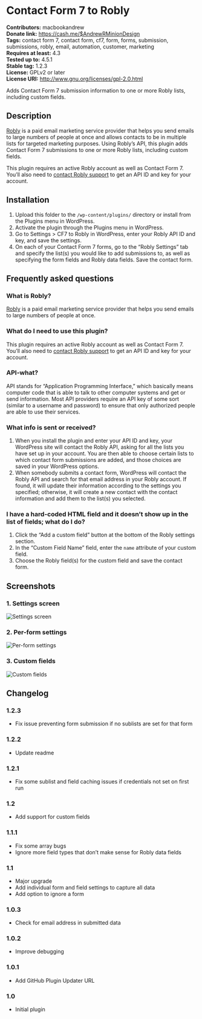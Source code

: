 # Contact Form 7 to Robly #
**Contributors:** macbookandrew  
**Donate link:** https://cash.me/$AndrewRMinionDesign  
**Tags:** contact form 7, contact form, cf7, form, forms, submission, submissions, robly, email, automation, customer, marketing  
**Requires at least:** 4.3  
**Tested up to:** 4.5.1  
**Stable tag:** 1.2.3  
**License:** GPLv2 or later  
**License URI:** http://www.gnu.org/licenses/gpl-2.0.html  

Adds Contact Form 7 submission information to one or more Robly lists, including custom fields.

## Description ##

[Robly](https://www.robly.com/) is a paid email marketing service provider that helps you send emails to large numbers of people at once and allows contacts to be in multiple lists for targeted marketing purposes. Using Robly’s API, this plugin adds Contact Form 7 submissions to one or more Robly lists, including custom fields.

This plugin requires an active Robly account as well as Contact Form 7. You’ll also need to <a href="mailto:support@robly.com?subject=API access">contact Robly support</a> to get an API ID and key for your account.

## Installation ##

1. Upload this folder to the `/wp-content/plugins/` directory or install from the Plugins menu in WordPress.
1. Activate the plugin through the Plugins menu in WordPress.
1. Go to Settings > CF7 to Robly in WordPress, enter your Robly API ID and key, and save the settings.
1. On each of your Contact Form 7 forms, go to the “Robly Settings” tab and specify the list(s) you would like to add submissions to, as well as specifying the form fields and Robly data fields. Save the contact form.

## Frequently asked questions ##

### What is Robly? ###

[Robly](https://www.robly.com/) is a paid email marketing service provider that helps you send emails to large numbers of people at once.

### What do I need to use this plugin? ###

This plugin requires an active Robly account as well as Contact Form 7. You’ll also need to <a href="mailto:support@robly.com?subject=API access">contact Robly support</a> to get an API ID and key for your account.

### API-what? ###

API stands for “Application Programming Interface,” which basically means computer code that is able to talk to other computer systems and get or send information. Most API providers require an API key of some sort (similar to a username and password) to ensure that only authorized people are able to use their services.

### What info is sent or received? ###

1. When you install the plugin and enter your API ID and key, your WordPress site will contact the Robly API, asking for all the lists you have set up in your account. You are then able to choose certain lists to which contact form submissions are added, and those choices are saved in your WordPress options.
1. When somebody submits a contact form, WordPress will contact the Robly API and search for that email address in your Robly account. If found, it will update their information according to the settings you specified; otherwise, it will create a new contact with the contact information and add them to the list(s) you selected.

### I have a hard-coded HTML field and it doesn’t show up in the list of fields; what do I do? ###

1. Click the “Add a custom field” button at the bottom of the Robly settings section.
1. In the “Custom Field Name” field, enter the `name` attribute of your custom field.
1. Choose the Robly field(s) for the custom field and save the contact form.

## Screenshots ##

### 1. Settings screen ###
![Settings screen](http://ps.w.org/cf7-robly/assets/screenshot-1.png)

### 2. Per-form settings ###
![Per-form settings](http://ps.w.org/cf7-robly/assets/screenshot-2.png)

### 3. Custom fields ###
![Custom fields](http://ps.w.org/cf7-robly/assets/screenshot-3.png)


## Changelog ##

### 1.2.3 ###
 * Fix issue preventing form submission if no sublists are set for that form

### 1.2.2 ###
 * Update readme

### 1.2.1 ###
 * Fix some sublist and field caching issues if credentials not set on first run

### 1.2 ###
 * Add support for custom fields

### 1.1.1 ###
 * Fix some array bugs
 * Ignore more field types that don’t make sense for Robly data fields

### 1.1 ###
 * Major upgrade
 * Add individual form and field settings to capture all data
 * Add option to ignore a form

### 1.0.3 ###
 * Check for email address in submitted data

### 1.0.2 ###

 * Improve debugging

### 1.0.1 ###

 * Add GitHub Plugin Updater URL

### 1.0 ###

 * Initial plugin
